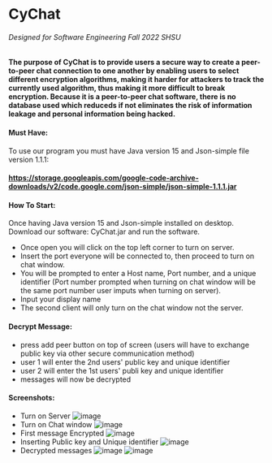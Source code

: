 # CyChat
###### Designed for Software Engineering Fall 2022 SHSU

#### The purpose of CyChat is to provide users a secure way to create a peer-to-peer chat connection to one another by enabling users to select different encryption algorithms, making it harder for attackers to track the currently used algorithm, thus making it more difficult to break encryption. Because it is a peer-to-peer chat software, there is no database used which reduceds if not eliminates the risk of information leakage and personal information being hacked.

#### Must Have:
To use our program you must have Java version 15 and Json-simple file version 1.1.1:
#### https://storage.googleapis.com/google-code-archive-downloads/v2/code.google.com/json-simple/json-simple-1.1.1.jar

#### How To Start:
Once having Java version 15 and Json-simple installed on desktop. Download our software: CyChat.jar and run the software. 
* Once open you will click on the top left corner to turn on server. 
* Insert the port everyone will be connected to, then proceed to turn on chat window. 
* You will be prompted to enter a Host name, Port number, and a unique identifier (Port number prompted when turning on chat window will be the same port number user imputs when turning on server). 
* Input your display name
* The second client will only turn on the chat window not the server.

#### Decrypt Message:
* press add peer button on top of screen (users will have to exchange public key via other secure communication method)
* user 1 will enter the 2nd users' public key and unique identifier 
* user 2 will enter the 1st users' publi key and unique identifier
* messages will now be decrypted  


#### Screenshots:
* Turn on Server
![image](https://user-images.githubusercontent.com/60751628/202943208-a60e7302-9ad4-4940-a2d3-438d891051ff.png)
* Turn on Chat window
![image](https://user-images.githubusercontent.com/60751628/202943262-60da1f1f-991d-4400-924f-66bf5b768c1d.png)
* First message Encrypted 
![image](https://user-images.githubusercontent.com/60751628/202943466-76bab55b-ad0a-49c9-bb4d-b4a8a6ca6fe5.png)
* Inserting Public key and Unique identifier 
![image](https://user-images.githubusercontent.com/60751628/202943540-4b079bcd-dfd9-45b2-bc21-1187c2deb70b.png)
* Decrypted messages
![image](https://user-images.githubusercontent.com/60751628/202943616-82db2a8c-634e-49c1-8b44-836140cb04e4.png)
![image](https://user-images.githubusercontent.com/60751628/202943636-7bf31926-1e01-4c86-84ca-fd806825cbd2.png)

